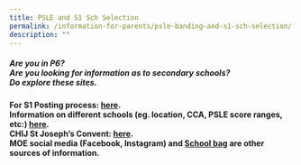 ```yaml
---
title: PSLE and S1 Sch Selection
permalink: /information-for-parents/psle-banding-and-s1-sch-selection/
description: ""
---
```

<h5 style="text-align: left;"><strong>Are you in P6? <br>Are you looking for information as to secondary schools? <br>Do explore these sites.</strong></h5>
<p style="text-align: left;"><strong>For S1 Posting process: <a href="https://www.moe.gov.sg/secondary" target="_blank" rel="noopener">here</a>.<br /></strong>
	<strong>Information on different schools (eg. location, CCA, PSLE score ranges, etc:) <a href="https://www.moe.gov.sg/schoolfinder?journey=Secondary%20school" target="_blank" rel="noopener">here</a>.<br /></strong>
	<strong>CHIJ St Joseph’s Convent: <a href="https://chijstjosephsconvent.moe.edu.sg/" target="_blank" rel="noopener">here</a>.</strong><br />
<strong>MOE social media (Facebook, Instagram) and <a href="https://www.schoolbag.edu.sg/" target="_blank" rel="noopener">School bag</a> are other sources of information</a>.</strong></p>